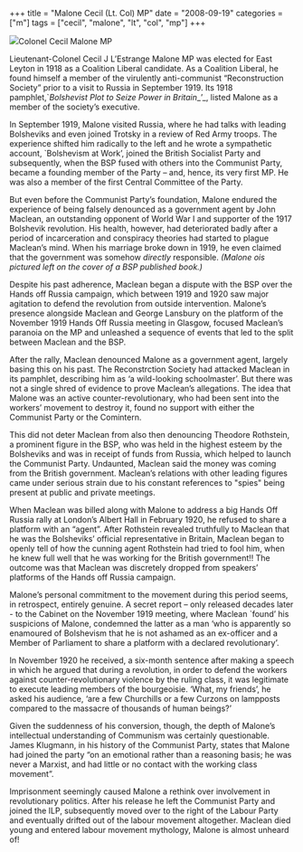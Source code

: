 +++
title = "Malone Cecil (Lt. Col) MP"
date = "2008-09-19"
categories = ["m"]
tags = ["cecil", "malone", "lt", "col", "mp"]
+++

![](http://79.170.40.183/grahamstevenson.me.uk/images/stories/Malone-book%201920.jpg)Colonel Cecil Malone MP

Lieutenant-Colonel Cecil J L’Estrange Malone MP was elected for East Leyton in 1918 as a Coalition Liberal candidate. As a Coalition Liberal, he found himself a member of the virulently anti-communist “Reconstruction Society” prior to a visit to Russia in September 1919. Its 1918 pamphlet,\`_Bolshevist Plot to Seize Power in_ _Britain__’_, listed Malone as a member of the society’s executive.

In September 1919, Malone visited Russia, where he had talks with leading Bolsheviks and even joined Trotsky in a review of Red Army troops. The experience shifted him radically to the left and he wrote a sympathetic account, \`Bolshevism at Work’, joined the British Socialist Party and subsequently, when the BSP fused with others into the Communist Party, became a founding member of the Party – and, hence, its very first MP. He was also a member of the first Central Committee of the Party.

But even before the Communist Party’s foundation, Malone endured the experience of being falsely denounced as a government agent by John Maclean, an outstanding opponent of World War I and supporter of the 1917 Bolshevik revolution. His health, however, had deteriorated badly after a period of incarceration and conspiracy theories had started to plague Maclean’s mind. When his marriage broke down in 1919, he even claimed that the government was somehow _directly_ responsible. _(Malone ois pictured left on the cover of a BSP published book.)_

Despite his past adherence, Maclean began a dispute with the BSP over the Hands off Russia campaign, which between 1919 and 1920 saw major agitation to defend the revolution from outside intervention. Malone’s presence alongside Maclean and George Lansbury on the platform of the November 1919 Hands Off Russia meeting in Glasgow, focused Maclean’s paranoia on the MP and unleashed a sequence of events that led to the split between Maclean and the BSP.

After the rally, Maclean denounced Malone as a government agent, largely basing this on his past. The Reconstrction Society had attacked Maclean in its pamphlet, describing him as ‘a wild-looking schoolmaster’. But there was not a single shred of evidence to prove Maclean’s allegations. The idea that Malone was an active counter-revolutionary, who had been sent into the workers’ movement to destroy it, found no support with either the Communist Party or the Comintern.

This did not deter Maclean from also then denouncing Theodore Rothstein, a prominent figure in the BSP, who was held in the highest esteem by the Bolsheviks and was in receipt of funds from Russia, which helped to launch the Communist Party. Undaunted, Maclean said the money was coming from the British government. Maclean’s relations with other leading figures came under serious strain due to his constant references to "spies" being present at public and private meetings.

When Maclean was billed along with Malone to address a big Hands Off Russia rally at London’s Albert Hall in February 1920, he refused to share a platform with an “agent”. After Rothstein revealed truthfully to Maclean that he was the Bolsheviks’ official representative in Britain, Maclean began to openly tell of how the cunning agent Rothstein had tried to fool him, when he knew full well that he was working for the British government!! The outcome was that Maclean was discretely dropped from speakers’ platforms of the Hands off Russia campaign.

Malone’s personal commitment to the movement during this period seems, in retrospect, entirely genuine. A secret report – only released decades later - to the Cabinet on the November 1919 meeting, where Maclean \`found’ his suspicions of Malone, condemned the latter as a man ‘who is apparently so enamoured of Bolshevism that he is not ashamed as an ex-officer and a Member of Parliament to share a platform with a declared revolutionary’.

In November 1920 he received, a six-month sentence after making a speech in which he argued that during a revolution, in order to defend the workers against counter-revolutionary violence by the ruling class, it was legitimate to execute leading members of the bourgeoisie. ‘What, my friends’, he asked his audience, ‘are a few Churchills or a few Curzons on lampposts compared to the massacre of thousands of human beings?’

Given the suddenness of his conversion, though, the depth of Malone’s intellectual understanding of Communism was certainly questionable. James Klugmann, in his history of the Communist Party, states that Malone had joined the party “on an emotional rather than a reasoning basis; he was never a Marxist, and had little or no contact with the working class movement”.

Imprisonment seemingly caused Malone a rethink over involvement in revolutionary politics. After his release he left the Communist Party and joined the ILP, subsequently moved over to the right of the Labour Party and eventually drifted out of the labour movement altogether. Maclean died young and entered labour movement mythology, Malone is almost unheard of!
